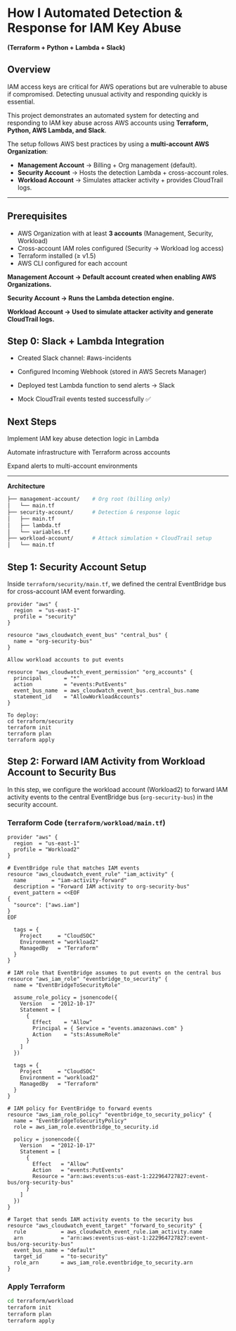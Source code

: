# How I Automated Detection & Response for IAM Key Abuse  

**(Terraform + Python + Lambda + Slack)**  

## Overview  

IAM access keys are critical for AWS operations but are vulnerable to abuse if compromised. Detecting unusual activity and responding quickly is essential.  

This project demonstrates an automated system for detecting and responding to IAM key abuse across AWS accounts using **Terraform, Python, AWS Lambda, and Slack**.  

The setup follows AWS best practices by using a **multi-account AWS Organization**:  

- **Management Account** → Billing + Org management (default).  
- **Security Account** → Hosts the detection Lambda + cross-account roles.  
- **Workload Account** → Simulates attacker activity + provides CloudTrail logs.  

---

## Prerequisites  

- AWS Organization with at least **3 accounts** (Management, Security, Workload)  
- Cross-account IAM roles configured (Security → Workload log access)  
- Terraform installed (≥ v1.5)  
- AWS CLI configured for each account  

**Management Account → Default account created when enabling AWS Organizations.**

**Security Account → Runs the Lambda detection engine.**

**Workload Account → Used to simulate attacker activity and generate CloudTrail logs.**

## Step 0: Slack + Lambda Integration 

- Created Slack channel: #aws-incidents

- Configured Incoming Webhook (stored in AWS Secrets Manager)

- Deployed test Lambda function to send alerts → Slack

- Mock CloudTrail events tested successfully ✅

## Next Steps

Implement IAM key abuse detection logic in Lambda

Automate infrastructure with Terraform across accounts

Expand alerts to multi-account environments


---
**Architecture**  

```bash
├── management-account/    # Org root (billing only)
│   └── main.tf
├── security-account/      # Detection & response logic
│   ├── main.tf
│   ├── lambda.tf
│   └── variables.tf
├── workload-account/      # Attack simulation + CloudTrail setup
│   └── main.tf
```

## Step 1: Security Account Setup

Inside `terraform/security/main.tf`, we defined the central EventBridge bus for cross-account IAM event forwarding.

```hcl
provider "aws" {
  region  = "us-east-1"
  profile = "security"
}

resource "aws_cloudwatch_event_bus" "central_bus" {
  name = "org-security-bus"
}

Allow workload accounts to put events

resource "aws_cloudwatch_event_permission" "org_accounts" {
  principal       = "*"
  action          = "events:PutEvents"
  event_bus_name  = aws_cloudwatch_event_bus.central_bus.name
  statement_id    = "AllowWorkloadAccounts"
}
```
```
To deploy:
cd terraform/security
terraform init
terraform plan
terraform apply
```

## Step 2: Forward IAM Activity from Workload Account to Security Bus

In this step, we configure the workload account (Workload2) to forward IAM activity events to the central EventBridge bus (`org-security-bus`) in the security account.

### Terraform Code (`terraform/workload/main.tf`)
```hcl
provider "aws" {
  region  = "us-east-1"
  profile = "Workload2"
}

# EventBridge rule that matches IAM events
resource "aws_cloudwatch_event_rule" "iam_activity" {
  name        = "iam-activity-forward"
  description = "Forward IAM activity to org-security-bus"
  event_pattern = <<EOF
{
  "source": ["aws.iam"]
}
EOF

  tags = {
    Project     = "CloudSOC"
    Environment = "workload2"
    ManagedBy   = "Terraform"
  }
}

# IAM role that EventBridge assumes to put events on the central bus
resource "aws_iam_role" "eventbridge_to_security" {
  name = "EventBridgeToSecurityRole"

  assume_role_policy = jsonencode({
    Version   = "2012-10-17"
    Statement = [
      {
        Effect    = "Allow"
        Principal = { Service = "events.amazonaws.com" }
        Action    = "sts:AssumeRole"
      }
    ]
  })

  tags = {
    Project     = "CloudSOC"
    Environment = "workload2"
    ManagedBy   = "Terraform"
  }
}

# IAM policy for EventBridge to forward events
resource "aws_iam_role_policy" "eventbridge_to_security_policy" {
  name = "EventBridgeToSecurityPolicy"
  role = aws_iam_role.eventbridge_to_security.id

  policy = jsonencode({
    Version   = "2012-10-17"
    Statement = [
      {
        Effect   = "Allow"
        Action   = "events:PutEvents"
        Resource = "arn:aws:events:us-east-1:222964727827:event-bus/org-security-bus"
      }
    ]
  })
}

# Target that sends IAM activity events to the security bus
resource "aws_cloudwatch_event_target" "forward_to_security" {
  rule           = aws_cloudwatch_event_rule.iam_activity.name
  arn            = "arn:aws:events:us-east-1:222964727827:event-bus/org-security-bus"
  event_bus_name = "default"
  target_id      = "to-security"
  role_arn       = aws_iam_role.eventbridge_to_security.arn
}
```

### Apply Terraform
```bash
cd terraform/workload
terraform init
terraform plan
terraform apply
```
